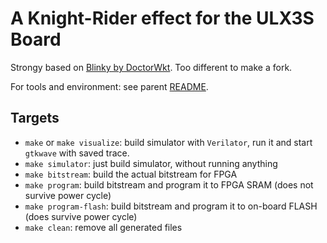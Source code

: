 # A Knight-Rider effect for the ULX3S Board

Strongy based on [Blinky by DoctorWkt](https://github.com/DoctorWkt/ULX3S-Blinky). Too different to make a fork.

For tools and environment: see parent [README](../README.md).

## Targets

* `make` or `make visualize`: build simulator with `Verilator`, run it and start `gtkwave` with saved trace.
* `make simulator`: just build simulator, without running anything
* `make bitstream`: build the actual bitstream for FPGA
* `make program`: build bitstream and program it to FPGA SRAM (does not survive power cycle)
* `make program-flash`: build bitstream and program it to on-board FLASH (does survive power cycle)
* `make clean`: remove all generated files
